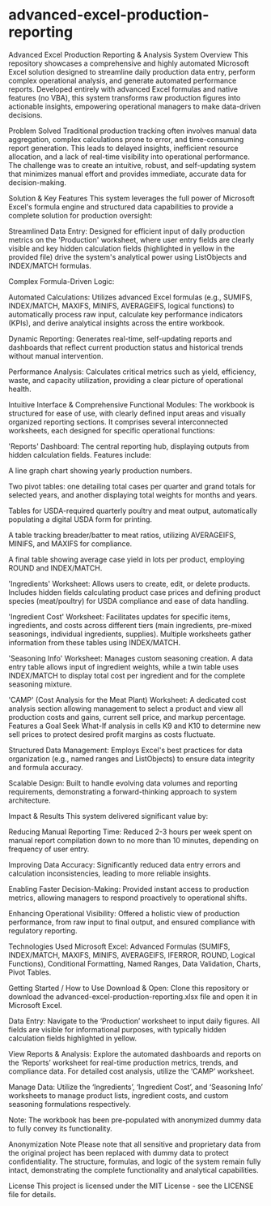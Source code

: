 # advanced-excel-production-reporting
Advanced Excel Production Reporting & Analysis System
Overview
This repository showcases a comprehensive and highly automated Microsoft Excel solution designed to streamline daily production data entry, perform complex operational analysis, and generate automated performance reports. Developed entirely with advanced Excel formulas and native features (no VBA), this system transforms raw production figures into actionable insights, empowering operational managers to make data-driven decisions.

Problem Solved
Traditional production tracking often involves manual data aggregation, complex calculations prone to error, and time-consuming report generation. This leads to delayed insights, inefficient resource allocation, and a lack of real-time visibility into operational performance. The challenge was to create an intuitive, robust, and self-updating system that minimizes manual effort and provides immediate, accurate data for decision-making.

Solution & Key Features
This system leverages the full power of Microsoft Excel's formula engine and structured data capabilities to provide a complete solution for production oversight:

Streamlined Data Entry: Designed for efficient input of daily production metrics on the 'Production' worksheet, where user entry fields are clearly visible and key hidden calculation fields (highlighted in yellow in the provided file) drive the system's analytical power using ListObjects and INDEX/MATCH formulas.

Complex Formula-Driven Logic:

Automated Calculations: Utilizes advanced Excel formulas (e.g., SUMIFS, INDEX/MATCH, MAXIFS, MINIFS, AVERAGEIFS, logical functions) to automatically process raw input, calculate key performance indicators (KPIs), and derive analytical insights across the entire workbook.

Dynamic Reporting: Generates real-time, self-updating reports and dashboards that reflect current production status and historical trends without manual intervention.

Performance Analysis: Calculates critical metrics such as yield, efficiency, waste, and capacity utilization, providing a clear picture of operational health.

Intuitive Interface & Comprehensive Functional Modules: The workbook is structured for ease of use, with clearly defined input areas and visually organized reporting sections. It comprises several interconnected worksheets, each designed for specific operational functions:

'Reports' Dashboard: The central reporting hub, displaying outputs from hidden calculation fields. Features include:

A line graph chart showing yearly production numbers.

Two pivot tables: one detailing total cases per quarter and grand totals for selected years, and another displaying total weights for months and years.

Tables for USDA-required quarterly poultry and meat output, automatically populating a digital USDA form for printing.

A table tracking breader/batter to meat ratios, utilizing AVERAGEIFS, MINIFS, and MAXIFS for compliance.

A final table showing average case yield in lots per product, employing ROUND and INDEX/MATCH.

'Ingredients' Worksheet: Allows users to create, edit, or delete products. Includes hidden fields calculating product case prices and defining product species (meat/poultry) for USDA compliance and ease of data handling.

'Ingredient Cost' Worksheet: Facilitates updates for specific items, ingredients, and costs across different tiers (main ingredients, pre-mixed seasonings, individual ingredients, supplies). Multiple worksheets gather information from these tables using INDEX/MATCH.

'Seasoning Info' Worksheet: Manages custom seasoning creation. A data entry table allows input of ingredient weights, while a twin table uses INDEX/MATCH to display total cost per ingredient and for the complete seasoning mixture.

'CAMP' (Cost Analysis for the Meat Plant) Worksheet: A dedicated cost analysis section allowing management to select a product and view all production costs and gains, current sell price, and markup percentage. Features a Goal Seek What-If analysis in cells K9 and K10 to determine new sell prices to protect desired profit margins as costs fluctuate.

Structured Data Management: Employs Excel's best practices for data organization (e.g., named ranges and ListObjects) to ensure data integrity and formula accuracy.

Scalable Design: Built to handle evolving data volumes and reporting requirements, demonstrating a forward-thinking approach to system architecture.

Impact & Results
This system delivered significant value by:

Reducing Manual Reporting Time: Reduced 2-3 hours per week spent on manual report compilation down to no more than 10 minutes, depending on frequency of user entry.

Improving Data Accuracy: Significantly reduced data entry errors and calculation inconsistencies, leading to more reliable insights.

Enabling Faster Decision-Making: Provided instant access to production metrics, allowing managers to respond proactively to operational shifts.

Enhancing Operational Visibility: Offered a holistic view of production performance, from raw input to final output, and ensured compliance with regulatory reporting.

Technologies Used
Microsoft Excel: Advanced Formulas (SUMIFS, INDEX/MATCH, MAXIFS, MINIFS, AVERAGEIFS, IFERROR, ROUND, Logical Functions), Conditional Formatting, Named Ranges, Data Validation, Charts, Pivot Tables.

Getting Started / How to Use
Download & Open: Clone this repository or download the advanced-excel-production-reporting.xlsx file and open it in Microsoft Excel.

Data Entry: Navigate to the ‘Production’ worksheet to input daily figures. All fields are visible for informational purposes, with typically hidden calculation fields highlighted in yellow.

View Reports & Analysis: Explore the automated dashboards and reports on the ‘Reports’ worksheet for real-time production metrics, trends, and compliance data. For detailed cost analysis, utilize the ‘CAMP’ worksheet.

Manage Data: Utilize the ‘Ingredients’, ‘Ingredient Cost’, and ‘Seasoning Info’ worksheets to manage product lists, ingredient costs, and custom seasoning formulations respectively.

Note: The workbook has been pre-populated with anonymized dummy data to fully convey its functionality.

Anonymization Note
Please note that all sensitive and proprietary data from the original project has been replaced with dummy data to protect confidentiality. The structure, formulas, and logic of the system remain fully intact, demonstrating the complete functionality and analytical capabilities.

License
This project is licensed under the MIT License - see the LICENSE file for details.
